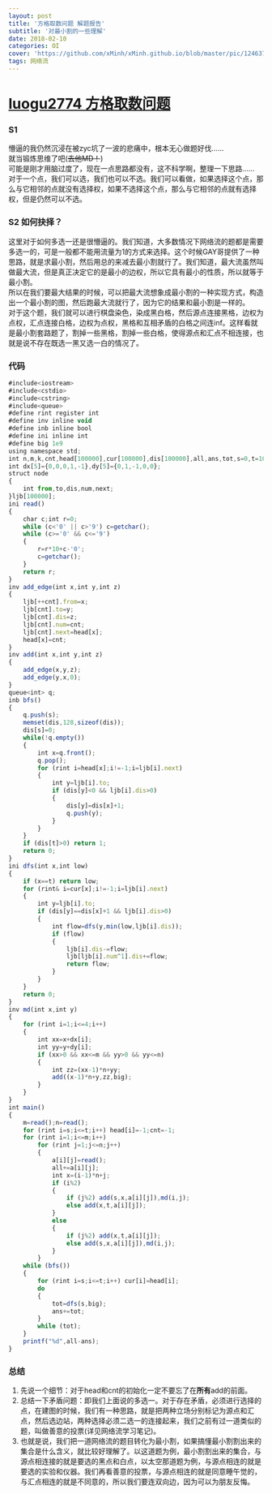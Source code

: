 ```yaml
---
layout: post
title: '方格取数问题 解题报告'
subtitle: '对最小割的一些理解'
date: 2018-02-10
categories: OI
cover: 'https://github.com/xMinh/xMinh.github.io/blob/master/pic/12463787_153739261112_2.jpg?raw=true'
tags: 网络流
---
```

# [luogu2774 方格取数问题](https://www.luogu.org/problemnew/show/P2774)
### S1
懵逼的我仍然沉浸在被zyc坑了一波的悲痛中，根本无心做题好伐……    
就当锻炼思维了吧(~~去他MD！~~)    
可能是刚才用脑过度了，现在一点思路都没有，这不科学啊，整理一下思路……    
对于一个点，我们可以选，我们也可以不选。我们可以看做，如果选择这个点，那么与它相邻的点就没有选择权，如果不选择这个点，那么与它相邻的点就有选择权，但是仍然可以不选。  
### S2 如何抉择？
这里对于如何多选一还是很懵逼的。我们知道，大多数情况下网络流的题都是需要多选一的，可是一般都不能用流量为1的方式来选择。这个时候GAY哥提供了一种思路，就是求最小割，然后用总的来减去最小割就行了。我们知道，最大流虽然叫做最大流，但是真正决定它的是最小的边权，所以它具有最小的性质，所以就等于最小割。    
所以在我们要最大结果的时候，可以把最大流想象成最小割的一种实现方式，构造出一个最小割的图，然后跑最大流就行了，因为它的结果和最小割是一样的。    
对于这个题，我们就可以进行棋盘染色，染成黑白格，然后源点连接黑格，边权为点权，汇点连接白格，边权为点权，黑格和互相矛盾的白格之间连inf。这样看就是最小割套路题了，割掉一些黑格，割掉一些白格，使得源点和汇点不相连接，也就是说不存在既选一黑又选一白的情况了。    
### 代码
```JavaScript
#include<iostream>
#include<cstdio>
#include<cstring>
#include<queue>
#define rint register int
#define inv inline void
#define inb inline bool
#define ini inline int
#define big 1e9
using namespace std;
int n,m,k,cnt,head[100000],cur[100000],dis[100000],all,ans,tot,s=0,t=10001,a[101][101];
int dx[5]={0,0,0,1,-1},dy[5]={0,1,-1,0,0};
struct node
{
    int from,to,dis,num,next;
}ljb[100000];
ini read()
{
    char c;int r=0;
    while (c<'0' || c>'9') c=getchar();
    while (c>='0' && c<='9')
    {
        r=r*10+c-'0';
        c=getchar();
    }
    return r;
}
inv add_edge(int x,int y,int z)
{
    ljb[++cnt].from=x;
    ljb[cnt].to=y;
    ljb[cnt].dis=z;
    ljb[cnt].num=cnt;
    ljb[cnt].next=head[x];
    head[x]=cnt;
}
inv add(int x,int y,int z)
{
	add_edge(x,y,z);
	add_edge(y,x,0);
}
queue<int> q;
inb bfs()
{
    q.push(s);
    memset(dis,128,sizeof(dis));
    dis[s]=0;
    while(!q.empty())
    {
        int x=q.front();
        q.pop();
        for (rint i=head[x];i!=-1;i=ljb[i].next)
        {
            int y=ljb[i].to;	
            if (dis[y]<0 && ljb[i].dis>0)
            {
                dis[y]=dis[x]+1;
                q.push(y);
            }
        }
    }
    if (dis[t]>0) return 1;
    return 0;
}
ini dfs(int x,int low)
{
    if (x==t) return low;
    for (rint& i=cur[x];i!=-1;i=ljb[i].next)
    {
        int y=ljb[i].to;
        if (dis[y]==dis[x]+1 && ljb[i].dis>0)
        {
            int flow=dfs(y,min(low,ljb[i].dis));
            if (flow)
            {
                ljb[i].dis-=flow;
                ljb[ljb[i].num^1].dis+=flow;
                return flow;
            }
        }
    } 
    return 0;
} 
inv md(int x,int y)
{
	for (rint i=1;i<=4;i++)
	{
		int xx=x+dx[i];
		int yy=y+dy[i];
		if (xx>0 && xx<=m && yy>0 && yy<=n)
		{
			int zz=(xx-1)*n+yy;
			add((x-1)*n+y,zz,big);
		}
	}
}
int main()
{
	m=read();n=read();
	for (rint i=s;i<=t;i++) head[i]=-1;cnt=-1;
	for (rint i=1;i<=m;i++)
		for (rint j=1;j<=n;j++)
		{
			a[i][j]=read();
			all+=a[i][j]; 
			int x=(i-1)*n+j;
			if (i%2) 
			{
				if (j%2) add(s,x,a[i][j]),md(i,j);
				else add(x,t,a[i][j]);
			}
			else
			{
				if (j%2) add(x,t,a[i][j]);
				else add(s,x,a[i][j]),md(i,j);
			}
		}
	while (bfs())
	{
		for (rint i=s;i<=t;i++) cur[i]=head[i];
		do
		{
			tot=dfs(s,big);
			ans+=tot;
		}
		while (tot);
	}
	printf("%d",all-ans);
}
```
### 总结
1.  先说一个细节：对于head和cnt的初始化一定不要忘了在**所有**add的前面。    
2.  总结一下矛盾问题：即我们上面说的多选一。对于存在矛盾，必须进行选择的点，在建图的时候，我们有一种思路，就是把两种立场分别标记为源点和汇点，然后选边站，两种选择必须二选一的连接起来，我们之前有过一道类似的题，叫做善意的投票(详见网络流学习笔记)。
3.  也就是说，我们把一道网络流的题目转化为最小割，如果搞懂最小割割出来的集合是什么含义，就比较好理解了。以这道题为例，最小割割出来的集合，与源点相连接的就是要选的黑点和白点，以太空那道题为例，与源点相连的就是要选的实验和仪器。我们再看善意的投票，与源点相连的就是同意睡午觉的，与汇点相连的就是不同意的，所以我们要连双向边，因为可以为朋友反悔。
